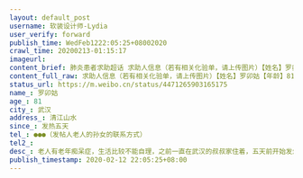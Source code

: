 ```yaml
---
layout: default_post
username: 软装设计师-Lydia
user_verify: forward
publish_time: WedFeb1222:05:25+08002020
crawl_time: 20200213-01:15:17
imageurl: 
content_brief: 肺炎患者求助超话 求助人信息（若有相关化验单，请上传图片）【姓名】罗卯姑【年龄】81【所在城市】武汉【所在小区、社区】清江山水【患病时间】发热五天【联系方式】●●●（发帖人老人的孙女的联系方式）【其他紧急联系人】【病情描述】 老人有老年痴呆症，生活比较不能自理，之前 ...全文
content_full_raw: 求助人信息（若有相关化验单，请上传图片）【姓名】罗卯姑【年龄】81【所在城市】武汉【所在小区、社区】清江山水【患病时间】发热五天【联系方式】●●●（发帖人老人的孙女的联系方式）【其他紧急联系人】【病情描述】老人有老年痴呆症，生活比较不能自理，之前一直在武汉的叔叔家住着，五天前开始发烧，吃了药也不见好转，今天（2.11号）去社区医院检查做CT，结果是怀疑病毒性肺炎，我叔叔一家还没去做检查，不知道有没有被感染上，联系了社区，晚上奶奶一个被中巴车送到光谷同济，不知道送到医院后会怎样，奶奶年纪81岁了，也不能自理，不知道医院会不会接收并治疗。
status_url: https://m.weibo.cn/status/4471265903165175
name_: 罗卯姑
age_: 81
city_: 武汉
address_: 清江山水
since_: 发热五天
tel_: ●●●（发帖人老人的孙女的联系方式）
tel2_: 
desc_: 老人有老年痴呆症，生活比较不能自理，之前一直在武汉的叔叔家住着，五天前开始发烧，吃了药也不见好转，今天（2.11号）去社区医院检查做CT，结果是怀疑病毒性肺炎，我叔叔一家还没去做检查，不知道有没有被感染上，联系了社区，晚上奶奶一个被中巴车送到光谷同济，不知道送到医院后会怎样，奶奶年纪81岁了，也不能自理，不知道医院会不会接收并治疗。
publish_timestamp: 2020-02-12 22:05:25+08:00
---
```

